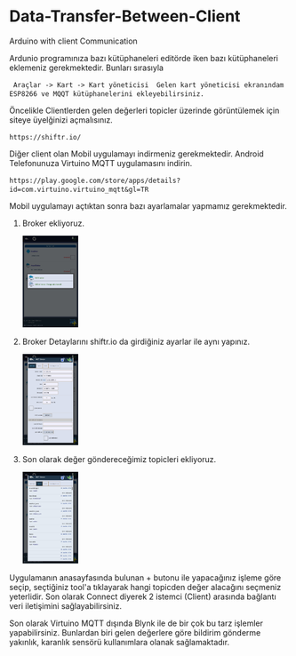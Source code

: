 # Data-Transfer-Between-Client
Arduino with client Communication 

Ardunio programınıza bazı kütüphaneleri editörde iken bazı kütüphaneleri eklemeniz gerekmektedir. Bunları sırasıyla
     
     Araçlar -> Kart -> Kart yöneticisi  Gelen kart yöneticisi ekranındam ESP8266 ve MQQT kütüphanelerini ekleyebilirsiniz.

Öncelikle Clientlerden gelen değerleri topicler üzerinde görüntülemek için siteye üyelğinizi açmalısınız.

    https://shiftr.io/

Diğer client olan Mobil uygulamayı indirmeniz gerekmektedir. Android Telefonunuza Virtuino MQTT uygulamasını indirin.

    https://play.google.com/store/apps/details?id=com.virtuino.virtuino_mqtt&gl=TR
    

Mobil uygulamayı açtıktan sonra bazı ayarlamalar yapmamız gerekmektedir.

1) Broker ekliyoruz.

    <img src="images/addBroker.jpeg" width="100" >
    
2) Broker Detaylarını shiftr.io da girdiğiniz ayarlar ile aynı yapınız.

    <img src="images/writeOption.jpeg" width="100" >

3) Son olarak değer göndereceğimiz topicleri ekliyoruz.

    <img src="images/topic.jpeg" width="100" >


Uygulamanın anasayfasında bulunan + butonu ile yapacağınız işleme göre seçip, seçtiğiniz tool'a tıklayarak hangi topicden değer alacağını seçmeniz yeterlidir. Son olarak Connect diyerek 2 istemci (Client) arasında bağlantı veri iletişimini sağlayabilirsiniz.

Son olarak Virtuino MQTT dışında Blynk ile de bir çok bu tarz işlemler yapabilirsiniz. Bunlardan biri gelen değerlere göre bildirim gönderme yakınlık, karanlık sensörü kullanımlara olanak sağlamaktadır.

